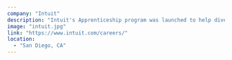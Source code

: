```yaml
---
company: "Intuit"
description: "Intuit's Apprenticeship program was launched to help diversify talent and create a pathway for those with untraditional backgrounds."
image: "intuit.jpg"
link: "https://www.intuit.com/careers/"
location:
  - "San Diego, CA"
---
```


